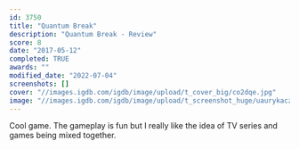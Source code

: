 ```yaml
---
id: 3750
title: "Quantum Break"
description: "Quantum Break - Review"
score: 8
date: "2017-05-12"
completed: TRUE
awards: ""
modified_date: "2022-07-04"
screenshots: []
cover: "//images.igdb.com/igdb/image/upload/t_cover_big/co2dqe.jpg"
image: "//images.igdb.com/igdb/image/upload/t_screenshot_huge/uaurykaczco1cpil8ute.jpg"
---
```

Cool game. The gameplay is fun but I really like the idea of TV series and games being mixed together.